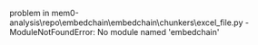 problem in mem0-analysis\repo\embedchain\embedchain\chunkers\excel_file.py - ModuleNotFoundError: No module named 'embedchain'
